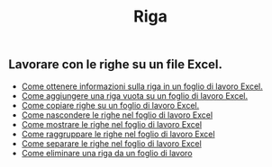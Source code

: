 ﻿---
title: Riga
second_title: Aspose.Cells Cloud Documen
type: docs
url: /it/rows/
aliases: [/working-with-rows/]
keywords: Working with rows on an Excel file
description: Aspose.Cells Cloud REST API supporta l'utilizzo di righe su un file Excel. L'SDK supporta i tipi di linguaggi di sviluppo. Includono Android, C#, Go, Java, NodeJS, Perl, PHP, Python, Ruby e swift
weight: 100
---
## Lavorare con le righe su un file Excel.

- [Come ottenere informazioni sulla riga in un foglio di lavoro Excel.](/cells/it/rows/get/row/)
- [Come aggiungere una riga vuota su un foglio di lavoro Excel.](/cells/it/rows/add/row/)
- [Come copiare righe su un foglio di lavoro Excel.](/cells/it/rows/copy/)
- [Come nascondere le righe nel foglio di lavoro Excel](/cells/it/rows/hide/)
- [Come mostrare le righe nel foglio di lavoro Excel](/cells/it/rows/unhide/)
- [Come raggruppare le righe nel foglio di lavoro Excel](/cells/it/rows/group/)
- [Come separare le righe nel foglio di lavoro Excel](/cells/it/rows/ungroup/)
- [Come eliminare una riga da un foglio di lavoro](/cells/it/rows/delete/)

